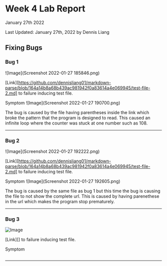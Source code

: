 # Week 4 Lab Report
January 27th 2022

Last Updated: January 27th, 2022 by Dennis Liang

## Fixing Bugs
### Bug 1
![Image](Screenshot 2022-01-27 185846.png)

[Link][https://github.com/dennisliang01/markdown-parse/blob/164a14b8a68b439ac981942f0a83614a4e069945/test-file-2.md] to failure inducing test file.

Symptom
![Image](Screenshot 2022-01-27 190700.png)

The bug is caused by the file having parentheses inside the link which broke the pattern that the program is designed to read. This caused an infinite loop where the counter was stuck at one number such as 108.


---

### Bug 2
![Image](Screenshot 2022-01-27 192222.png)

[Link][https://github.com/dennisliang01/markdown-parse/blob/164a14b8a68b439ac981942f0a83614a4e069945/test-file-2.md] to failure inducing test file.

Symptom
![Image](Screenshot 2022-01-27 192605.png)

The bug is caused by the same file as bug 1 but this time the bug is causing the file to not show the complete url. This is caused by having parenethese in the url which makes the program stop prematurely.

---

### Bug 3
![Image]()

[Link][] to failure inducing test file.

Symptom
```

```
---
